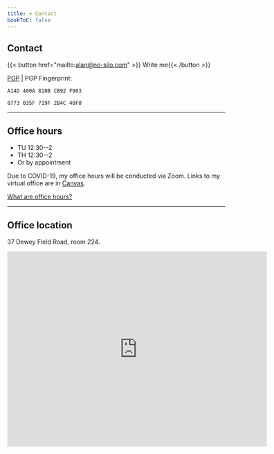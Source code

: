 ```yaml
---
title: + Contact
bookToC: false
---
```


## Contact

{{< button href="mailto:alan@no-silo.com" >}}<i class="fas fa-envelope"></i> Write me{{< /button >}}

 <i class="fas fa-key"></i> [PGP](/pgp/Alan.c.Taylor.asc) | <i class="fas fa-fingerprint"></i> PGP Fingerprint:

`A14D 400A 810B CB92 F903`

`8773 035F 719F 2B4C 40F0`

---

## Office hours

- <i class="fas fa-clock"></i> TU 12:30--2
- <i class="fas fa-clock"></i> TH 12:30--2
- Or by appointment

<span style="color: var(--due)"><i class="fas fa-virus"></i></span> Due to COVID-19, my office hours will be conducted via Zoom. Links to my virtual office are in [Canvas](https://canvas.dartmouth.edu/).

<i class="fas fa-question-circle"></i> [What are office hours?](https://vimeo.com/270014784)

---

## Office location

<i class="fas fa-map-marker-alt"></i> 37 Dewey Field Road, room 224.


<iframe src="https://www.google.com/maps/embed?pb=!1m18!1m12!1m3!1d2884.0773307396094!2d-72.28864368406833!3d43.708941979119444!2m3!1f0!2f0!3f0!3m2!1i1024!2i768!4f13.1!3m3!1m2!1s0x4cb4c9c4ddbc85d7%3A0x147db295894f123c!2s37%20Dewey%20Field%20Road!5e0!3m2!1sen!2sus!4v1590085426966!5m2!1sen!2sus" width="600" height="450" frameborder="0" style="border:0;" allowfullscreen="" aria-hidden="false" tabindex="0"></iframe>

